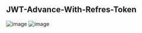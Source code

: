 ## JWT-Advance-With-Refres-Token
![image](https://github.com/nghia46/JWT-Advance-With-Refres-Token/assets/84240893/d1d3a3fa-2a19-432b-b35f-7f00c3ae3a37)
![image](https://github.com/nghia46/JWT-Advance-With-Refres-Token/assets/84240893/99a01bbc-e446-4d77-a607-22aa23993dce)
